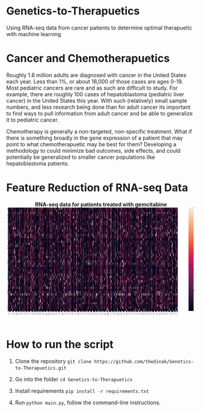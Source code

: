 # Genetics-to-Therapuetics
Using RNA-seq data from cancer patients to determine optimal therapuetic with machine learning

# Cancer and Chemotherapuetics

Roughly 1.8 million adults are diagnosed with cancer in the United States each year. Less than 1%, or about 16,000 of those cases are ages 0-19. Most pediatric cancers are rare and as such are difficult to study. For example, there are roughly 100 cases of hepatoblastoma (pediatric liver cancer) in the United States this year. With such (relatively) small sample numbers, and less research being done than for adult cancer its important to find ways to pull information from adult cancer and be able to generalize it to pediatric cancer. 

Chemotherapy is generally a non-targeted, non-specific treatment. What if there is something broadly in the gene expression of a patient that may point to what chemotherapuetic may be best for them? Developing a methodology to could minimize bad outcomes, side effects, and could potentially be generalized to smaller cancer populations like hepatoblastoma patients.

# Feature Reduction of RNA-seq Data
<p align="center">
  <b>RNA-seq data for patients treated with gemcitabine</b><br>
  <img src="https://github.com/thedinak/Genetics-to-Therapuetics/blob/master/Jupyter_notebooks/gem_heatmap.jpg"><br><br>
</p>

# How to run the script

1. Clone the repository `git clone https://github.com/thedinak/Genetics-to-Therapuetics.git`

2. Go into the folder `cd Genetics-to-Therapuetics`

3. Install requirements `pip install -r requirements.txt`

4. Run `python main.py`, follow the command-line instructions.
